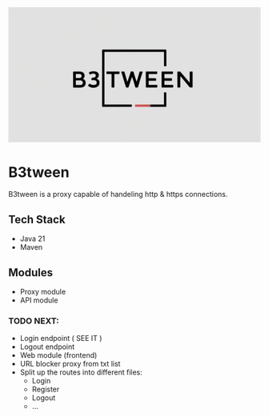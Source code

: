 <p align="center">
   <img src="./B3.jpg">
</p>

# B3tween
B3tween is a proxy capable of handeling http & https connections.

## Tech Stack
- Java 21
- Maven

## Modules
- Proxy module
- API module

### TODO NEXT:
- Login endpoint ( SEE IT )
- Logout endpoint
- Web module (frontend)
- URL blocker proxy from txt list
- Split up the routes into different files:
     - Login
     - Register
     - Logout
     - ...
